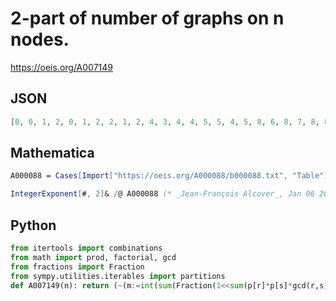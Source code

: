 # 2\-part of number of graphs on n nodes\.
https://oeis.org/A007149
## JSON
```JSON
[0, 0, 1, 2, 0, 1, 2, 2, 1, 2, 4, 3, 4, 4, 5, 5, 4, 5, 8, 6, 8, 7, 8, 8, 9, 9, 10, 10, 15, 11, 12, 12, 11, 12, 16, 13, 16, 14, 15, 15, 17, 16, 17, 17, 19, 18, 19, 19, 20, 20, 21, 21, 23, 22, 23, 23, 25, 24, 25, 25, 27, 26, 27, 27, 26, 27, 31, 28, 32, 29, 30, 30, 35, 31, 32, 32, 34, 33, 34, 34, 36, 35, 36, 36, 38, 37, 38, 38]
```
## Mathematica
```Mathematica
A000088 = Cases[Import["https://oeis.org/A000088/b000088.txt", "Table"], {_, _}][[All, 2]];
```
```Mathematica
IntegerExponent[#, 2]& /@ A000088 (* _Jean-François Alcover_, Jan 06 2020 *)
```
## Python
```Python
from itertools import combinations
from math import prod, factorial, gcd
from fractions import Fraction
from sympy.utilities.iterables import partitions
def A007149(n): return (~(m:=int(sum(Fraction(1<<sum(p[r]*p[s]*gcd(r,s) for r,s in combinations(p.keys(),2))+sum((q>>1)*r+(q*r*(r-1)>>1) for q, r in p.items()),prod(q**r*factorial(r) for q, r in p.items())) for p in partitions(n)))) & m-1).bit_length() # _Chai Wah Wu_, Jul 02 2024
```
